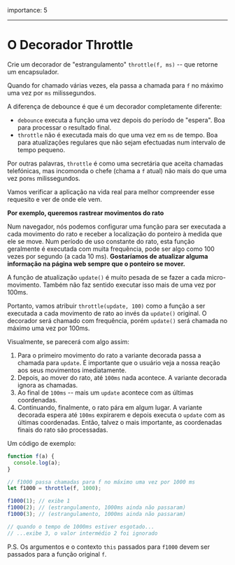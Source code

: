 importance: 5

---

# O Decorador Throttle

Crie um decorador de "estrangulamento" `throttle(f, ms)` -- que retorne um encapsulador.

Quando for chamado várias vezes, ela passa a chamada para `f` no máximo uma vez por `ms` milissegundos.

A diferença de debounce é que é um decorador completamente diferente:
- `debounce` executa a função uma vez depois do período de "espera". Boa para processar o resultado final.
- `throttle` não é executada mais do que uma vez em `ms` de tempo. Boa para atualizações regulares que não sejam efectuadas num intervalo de tempo pequeno.

Por outras palavras, `throttle` é como uma secretária que aceita chamadas telefónicas, mas incomonda o chefe (chama a `f` atual) não mais do que uma vez por`ms` milissegundos.

Vamos verificar a aplicação na vida real para melhor compreender esse requesito e ver de onde ele vem.

**Por exemplo, queremos rastrear movimentos do rato**

Num navegador, nós podemos configurar uma função para ser executada a cada movimento do rato e receber a localização do ponteiro à medida que ele se move. Num período de uso constante do rato, esta função geralmente é executada com muita frequência, pode ser algo como 100 vezes por segundo (a cada 10 ms).
**Gostaríamos de atualizar alguma informação na página web sempre que o ponteiro se mover.**

A função de atualização `update()` é muito pesada de se fazer a cada micro-movimento. Também não faz sentido executar isso mais de uma vez por 100ms.

Portanto, vamos atribuir `throttle(update, 100)` como a função a ser executada a cada movimento de rato ao invés da `update()` original. O decorador será chamado com frequência, porém `update()` será chamada no máximo uma vez por 100ms.

Visualmente, se parecerá com algo assim:

1. Para o primeiro movimento do rato a variante decorada passa a chamada para `update`. É importante que o usuário veja a nossa reação aos seus movimentos imediatamente.
2. Depois, ao mover do rato, até `100ms` nada acontece. A variante decorada ignora as chamadas.
3. Ao final de `100ms` -- mais um `update` acontece com as últimas coordenadas.
4. Continuando, finalmente, o rato pára em algum lugar. A variante decorada espera até `100ms` expirarem e depois executa o `update` com as últimas coordenadas. Então, talvez o mais importante, as coordenadas finais do rato são processadas.

Um código de exemplo:

```js
function f(a) {
  console.log(a);
}

// f1000 passa chamadas para f no máximo uma vez por 1000 ms
let f1000 = throttle(f, 1000);

f1000(1); // exibe 1
f1000(2); // (estrangulamento, 1000ms ainda não passaram)
f1000(3); // (estrangulamento, 1000ms ainda não passaram)

// quando o tempo de 1000ms estiver esgotado...
// ...exibe 3, o valor intermédio 2 foi ignorado
```

P.S. Os argumentos e o contexto `this` passados para `f1000` devem ser passados para a função original `f`.
